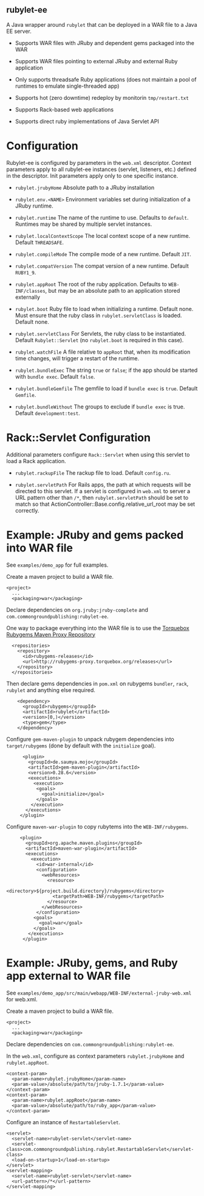 rubylet-ee
----------

A Java wrapper around `rubylet` that can be deployed in a WAR file to
a Java EE server.

* Supports WAR files with JRuby and dependent gems packaged into the WAR

* Supports WAR files pointing to external JRuby and external Ruby application

* Only supports threadsafe Ruby applications (does not maintain a pool
  of runtimes to emulate single-threaded app)

* Supports hot (zero downtime) redeploy by monitorin `tmp/restart.txt`

* Supports Rack-based web applications

* Supports direct ruby implementations of Java Servlet API

Configuration
=============

Rubylet-ee is configured by parameters in the `web.xml` descriptor.
Context parameters apply to all rubylet-ee instances (servlet,
listeners, etc.) defined in the descriptor.  Init parameters apply
only to one specific instance.

* `rubylet.jrubyHome` Absolute path to a JRuby installation

* `rubylet.env.<NAME>` Environment variables set during initialization
of a JRuby runtime.

* `rubylet.runtime` The name of the runtime to use.  Defaults to
`default`.  Runtimes may be shared by multiple servlet instances.

* `rubylet.localContextScope` The local context scope of a new
runtime. Default `THREADSAFE`.

* `rubylet.compileMode` The compile mode of a new runtime.  Default
`JIT`.

* `rubylet.compatVersion` The compat version of a new runtime.
Default `RUBY1_9`.

* `rubylet.appRoot` The root of the ruby application.  Defaults to
`WEB-INF/classes`, but may be an absolute path to an application
stored externally

* `rubylet.boot` Ruby file to load when initializing a runtime.
Default none.  Must ensure that the ruby class in
`rubylet.servletClass` is loaded.  Default none.

* `rubylet.servletClass` For Servlets, the ruby class to be
instantiated.  Default `Rubylet::Servlet` (no `rubylet.boot` is
required in this case).

* `rubylet.watchFile` A file relative to `appRoot` that, when its
modification time changes, will trigger a restart of the runtime.

* `rubylet.bundleExec` The string `true` or `false`; if the app should
be started with `bundle exec`.  Default `false`.

* `rubylet.bundleGemfile` The gemfile to load if `bundle exec` is
`true`.  Default `Gemfile`.

* `rubylet.bundleWithout` The groups to exclude if `bundle exec` is
true.  Default `development:test`.

Rack::Servlet Configuration
===========================

Additional parameters configure `Rack::Servlet` when using this
servlet to load a Rack application.

* `rubylet.rackupFile` The rackup file to load.  Default `config.ru`.

* `rubylet.servletPath` For Rails apps, the path at which requests
will be directed to this servlet.  If a servlet is configured in
`web.xml` to server a URL pattern other than `/*`, then
`rubylet.servletPath` should be set to match so that
ActionController::Base.config.relative_url_root may be set correctly.

Example: JRuby and gems packed into WAR file
============================================

See `examples/demo_app` for full examples.

Create a maven project to build a WAR file.

    <project>
      ...
      <packaging>war</packaging>

Declare dependencies on `org.jruby:jruby-complete` and
`com.commongroundpublishing:rubylet-ee`.

One way to package everything into the WAR file is to use the
[Torquebox Rubygems Maven Proxy
Repository](http://rubygems-proxy.torquebox.org/)

      <repositories>
        <repository>
          <id>rubygems-releases</id>
          <url>http://rubygems-proxy.torquebox.org/releases</url>
        </repository>
      </repositories>

Then declare gems dependencies in `pom.xml` on rubygems `bundler`,
`rack`, `rubylet` and anything else required.

        <dependency>
          <groupId>rubygems</groupId>
          <artifactId>rubylet</artifactId>
          <version>[0,)</version>
          <type>gem</type>
        </dependency>

Configure `gem-maven-plugin` to unpack rubygem dependencies into
`target/rubygems` (done by default with the `initialize` goal).

          <plugin>
            <groupId>de.saumya.mojo</groupId>
            <artifactId>gem-maven-plugin</artifactId>
            <version>0.28.6</version>
            <executions>
              <execution>
               <goals>
                 <goal>initialize</goal>
               </goals>
             </execution>
           </executions>
         </plugin>

Configure `maven-war-plugin` to copy rubytems into the
`WEB-INF/rubygems`.

         <plugin>
           <groupId>org.apache.maven.plugins</groupId>
           <artifactId>maven-war-plugin</artifactId>
           <executions>
             <execution>
               <id>war-internal</id>
               <configuration>
                 <webResources>
                   <resource>
                     <directory>${project.build.directory}/rubygems</directory>
                     <targetPath>WEB-INF/rubygems</targetPath>
                   </resource>
                 </webResources>
               </configuration>
              <goals>
                <goal>war</goal>
              </goals>
            </executions>
          </plugin>

Example: JRuby, gems, and Ruby app external to WAR file
============================================

See `examples/demo_app/src/main/webapp/WEB-INF/external-jruby-web.xml`
for web.xml.

Create a maven project to build a WAR file.

    <project>
      ...
      <packaging>war</packaging>

Declare dependencies on `com.commongroundpublishing:rubylet-ee`.

In the `web.xml`, configure as context parameters `rubylet.jrubyHome`
and `rubylet.appRoot`.

    <context-param>
      <param-name>rubylet.jrubyHome</param-name>
      <param-value>/absolute/path/to/jruby-1.7.1</param-value>
    </context-param>
    <context-param>
      <param-name>rubylet.appRoot</param-name>
      <param-value>/absolute/path/to/ruby_app</param-value>
    </context-param>

Configure an instance of `RestartableServlet`.

    <servlet>
      <servlet-name>rubylet-servlet</servlet-name>
      <servlet-class>com.commongroundpublishing.rubylet.RestartableServlet</servlet-class>
      <load-on-startup>1</load-on-startup>
    </servlet>
    <servlet-mapping>
      <servlet-name>rubylet-servlet</servlet-name>
      <url-pattern>/*</url-pattern>
    </servlet-mapping>
